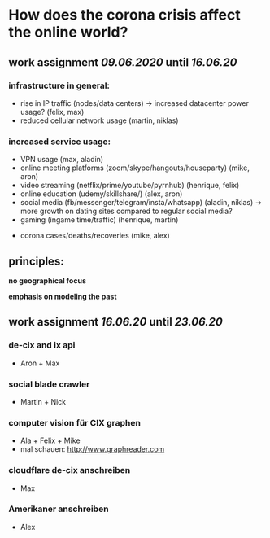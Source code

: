 # How does the corona crisis affect the online world?

## work assignment *09.06.2020* until *16.06.20*

### infrastructure in general:
* rise in IP traffic (nodes/data centers) -> increased datacenter power usage? (felix, max)
* reduced cellular network usage (martin, niklas)

### increased service usage:

* VPN usage (max, aladin)
* online meeting platforms (zoom/skype/hangouts/houseparty) (mike, aron)
* video streaming (netflix/prime/youtube/pyrnhub) (henrique, felix)
* online education (udemy/skillshare/) (alex, aron)
* social media (fb/messenger/telegram/insta/whatsapp) (aladin, niklas)
  -> more growth on dating sites compared to regular social media?
* gaming (ingame time/traffic) (henrique, martin)


- corona cases/deaths/recoveries (mike, alex)


## principles:

**no geographical focus**

**emphasis on modeling the past**

## work assignment *16.06.20* until *23.06.20*

### de-cix and ix api
* Aron + Max

### social blade crawler
* Martin + Nick

### computer vision für CIX graphen
* Ala + Felix + Mike
* mal schauen: http://www.graphreader.com

### cloudflare de-cix anschreiben
* Max

### Amerikaner anschreiben
* Alex
